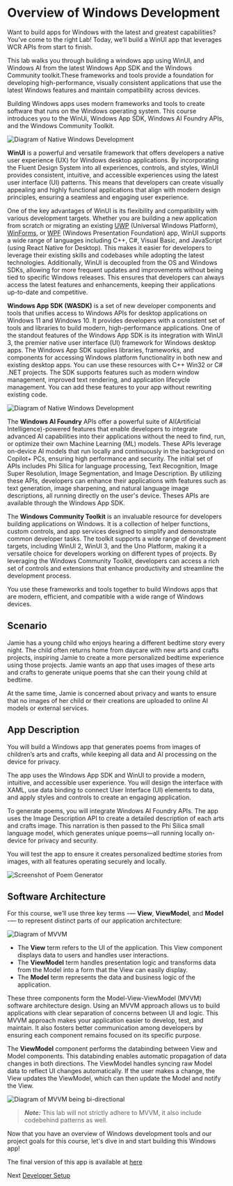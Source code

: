 # Overview of Windows Development

Want to build apps for Windows with the latest and greatest capabilities? You’ve come to the right Lab! Today, we’ll build a WinUI app that leverages WCR APIs from start to finish.

This lab walks you through building a windows app using WinUI, and Windows AI from the latest Windows App SDK and the Windows Community toolkit.These frameworks and tools provide a foundation for developing high-performance, visually consistent applications that use the latest Windows features and maintain compatibility across devices.

Building Windows apps uses modern frameworks and tools to create software that runs on the Windows operating system. This course introduces you to the WinUi, Windows App SDK, Windows AI Foundry​ APIs, and the Windows Community Toolkit.

![Diagram of Native Windows Development ](assets/techstack.png)

**WinUI** is a powerful and versatile framework that offers developers a native user experience (UX) for Windows desktop applications. By incorporating the Fluent Design System into all experiences, controls, and styles, WinUI provides consistent, intuitive, and accessible experiences using the latest user interface (UI) patterns. This means that developers can create visually appealing and highly functional applications that align with modern design principles, ensuring a seamless and engaging user experience.

One of the key advantages of WinUI is its flexibility and compatibility with various development targets. Whether you are building a new application from scratch or migrating an existing [UWP](https://learn.microsoft.com/en-us/windows/uwp/get-started/) (Universal Windows Platform), [WinForms](https://learn.microsoft.com/en-us/dotnet/desktop/winforms/overview/?view=netdesktop-9.0), or [WPF](https://learn.microsoft.com/en-us/windows/apps/get-started/?tabs=cpp-win32%2Cnet-maui#wpf/dotnet/desktop/wpf/overview/?view=netdesktop-9.0) (Windows Presentation Foundation) app, WinUI supports a wide range of languages including C++, C#, Visual Basic, and JavaScript (using React Native for Desktop). This makes it easier for developers to leverage their existing skills and codebases while adopting the latest technologies. Additionally, WinUI is decoupled from the OS and Windows SDKs, allowing for more frequent updates and improvements without being tied to specific Windows releases. This ensures that developers can always access the latest features and enhancements, keeping their applications up-to-date and competitive.

**Windows App SDK (WASDK)** is a set of new developer components and tools that unifies access to Windows APIs for desktop applications on Windows 11 and Windows 10. It provides developers with a consistent set of tools and libraries to build modern, high-performance applications. One of the standout features of the Windows App SDK is its integration with WinUI 3, the premier native user interface (UI) framework for Windows desktop apps. The Windows App SDK supplies libraries, frameworks, and components for accessing Windows platform functionality in both new and existing desktop apps. You can use these resources with C++ Win32 or C# .NET projects. The SDK supports features such as modern window management, improved text rendering, and application lifecycle management. You can add these features to your app without rewriting existing code.

![Diagram of Native Windows Development ](assets/sillicon.png)

The **Windows AI Foundry​** APIs offer a powerful suite of AI(Artificial Intelligence)-powered features that enable developers to integrate advanced AI capabilities into their applications without the need to find, run, or optimize their own Machine Learning (ML) models. These APIs leverage on-device AI models that run locally and continuously in the background on Copilot+ PCs, ensuring high performance and security. The initial set of APIs includes Phi Silica for language processing, Text Recognition, Image Super Resolution, Image Segmentation, and Image Description. By utilizing these APIs, developers can enhance their applications with features such as text generation, image sharpening, and natural language image descriptions, all running directly on the user's device. Theses APIs are available through the Windows App SDK.

The **Windows Community Toolkit** is an invaluable resource for developers building applications on Windows. It is a collection of helper functions, custom controls, and app services designed to simplify and demonstrate common developer tasks. The toolkit supports a wide range of development targets, including WinUI 2, WinUI 3, and the Uno Platform, making it a versatile choice for developers working on different types of projects. By leveraging the Windows Community Toolkit, developers can access a rich set of controls and extensions that enhance productivity and streamline the development process.

You use these frameworks and tools together to build Windows apps that are modern, efficient, and compatible with a wide range of Windows devices.

## Scenario

Jamie has a young child who enjoys hearing a different bedtime story every night. The child often returns home from daycare with new arts and crafts projects, inspiring Jamie to create a more personalized bedtime experience using those projects. Jamie wants an app that uses images of these arts and crafts to generate unique poems that she can their young child at bedtime.

At the same time, Jamie is concerned about privacy and wants to ensure that no images of her child or their creations are uploaded to online AI models or external services.

## App Description

You will build a Windows app that generates poems from images of children’s arts and crafts, while keeping all data and AI processing on the device for privacy.

The app uses the Windows App SDK and WinUI to provide a modern, intuitive, and accessible user experience. You will design the interface with XAML, use data binding to connect User Interface (UI) elements to data, and apply styles and controls to create an engaging application.

To generate poems, you will integrate Windows AI Foundry​ APIs. The app uses the Image Description API to create a detailed description of each arts and crafts image. This narration is then passed to the Phi Silica small language model, which generates unique poems—all running locally on-device for privacy and security.

You will test the app to ensure it creates personalized bedtime stories from images, with all features operating securely and locally.

![Screenshot of Poem Generator](assets/generate-poem.png)

## Software Architecture

For this course, we’ll use three key terms -— **View**, **ViewModel**, and **Model** -— to represent distinct parts of our application architecture:

![Diagram of MVVM](assets/mvvm-intro.png)

- The **View** term refers to the UI of the application. This View component displays data to users and handles user interactions.
- The **ViewModel** term handles presentation logic and transforms data from the Model into a form that the View can easily display.
- The **Model** term represents the data and business logic of the application.

These three components form the Model-View-ViewModel (MVVM) software architecture design. Using an MVVM approach allows us to build applications with clear separation of concerns between UI and logic. This MVVM approach makes your application easier to develop, test, and maintain. It also fosters better communication among developers by ensuring each component remains focused on its specific purpose.

The **ViewModel** component performs the databinding between View and Model components. This databinding enables automatic propagation of data changes in both directions. The ViewModel handles syncing raw Model data to reflect UI changes automatically. If the user makes a change, the View updates the ViewModel, which can then update the Model and notify the View.

![Diagram of MVVM being bi-directional](assets/mvvm-bi-directional-syncing.png)

> **_Note:_**  This lab will not strictly adhere to MVVM, it also include codebehind patterns as well.

Now that you have an overview of Windows development tools and our project goals for this course, let's dive in and start building this Windows app!

The final version of this app is available at [here](../PoemGenerator/README.md)

Next [Developer Setup](./2-dev-setup.md)